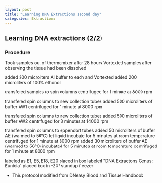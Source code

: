 ```yaml
---
layout: post
title: "Learning DNA Extractions second day"
categories: Extractions
---
```


## Learning DNA extractions (2/2)

### Procedure

Took samples out of thermomixer after 28 hours
Vortexted samples after observing the tissue had been dissolved

added 200 microliters Al buffer to each and Vortexted
added 200 microliters of 100% ethonol 

transfered samples to spin columns
centrifuged for 1 minute at 8000 rpm

transfered spin columns to new collection tubes 
added 500 microliters of buffer AW1
centrifuged for 1 minute at 8000 rpm

transfered spin columns to new collection tubes
added 500 microliters of buffer AW2
centrifuged for 3 minutes at 14000 rpm

transfered spin columns to eppendorf tubes
added 50 microliters of buffer AE (warmed to 56°C)
let liquid incubate for 5 minutes at room temperature 
centrifuged for 1 minute at 8000 rpm
added 30  microliters of buffer AE (warmed to 56°C)
incubated for 5 minutes at room temperature
centrifuged for 1 minute at 8000 rpm

labeled as E1, E5, E18, E20
placed in box labeled "DNA Extractons Genus: Eunicia"
placed box in -20° standup freezer

* This protocol modified from DNeasy Blood and Tissue Handbook